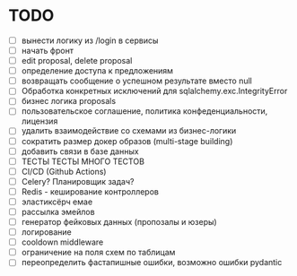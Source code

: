 # TODO

* [ ] вынести логику из /login в сервисы
* [ ] начать фронт
* [ ] edit proposal, delete proposal
* [ ] определение доступа к предложениям
* [ ] возвращать сообщение о успешном результате вместо null
* [ ] Обработка конкретных исключений для sqlalchemy.exc.IntegrityError
* [ ] бизнес логика proposals
* [ ] пользовательское соглашение, политика конфеденциальности, лицензия
* [ ] удалить взаимодействие со схемами из бизнес-логики
* [ ] сократить размер докер образов (multi-stage building)
* [ ] добавить связи в базе данных
* [ ] ТЕСТЫ ТЕСТЫ МНОГО ТЕСТОВ
* [ ] CI/CD (Github Actions)
* [ ] Celery? Планировщик задач?
* [ ] Redis - кеширование контроллеров
* [ ] эластиксёрч емае
* [ ] рассылка эмейлов
* [ ] генератор фейковых данных (пропозалы и юзеры)
* [ ] логирование
* [ ] cooldown middleware
* [ ] ограничение на поля схем по таблицам
* [ ] переопределить фастапишные ошибки, возможно ошибки pydantic